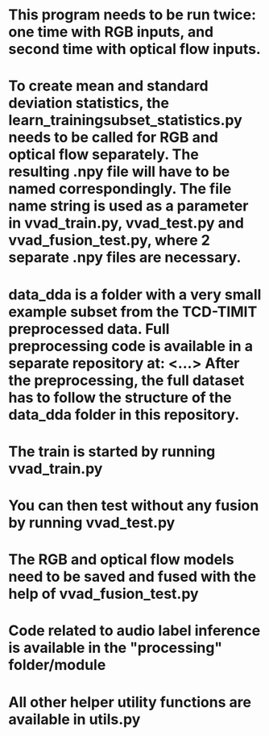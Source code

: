 # This program needs to be run twice: one time with RGB inputs, and second time with optical flow inputs.
# To create mean and standard deviation statistics, the learn_trainingsubset_statistics.py needs to be called for RGB and optical flow separately. The resulting .npy file will have to be named correspondingly. The file name string is used as a parameter in vvad_train.py, vvad_test.py and vvad_fusion_test.py, where 2 separate .npy files are necessary.
# data_dda is a folder with a very small example subset from the TCD-TIMIT preprocessed data. Full preprocessing code is available in a separate repository at: <...> After the preprocessing, the full dataset has to follow the structure of the data_dda folder in this repository.
# The train is started by running vvad_train.py 
# You can then test without any fusion by running vvad_test.py
# The RGB and optical flow models need to be saved and fused with the help of vvad_fusion\_test.py
# Code related to audio label inference is available in the "processing" folder/module
# All other helper utility functions are available in utils.py
